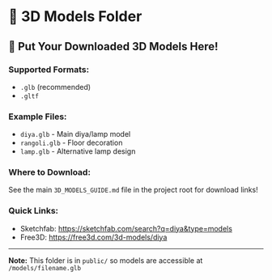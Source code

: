 # 📁 3D Models Folder

## 🎯 Put Your Downloaded 3D Models Here!

### Supported Formats:
- `.glb` (recommended)
- `.gltf`

### Example Files:
- `diya.glb` - Main diya/lamp model
- `rangoli.glb` - Floor decoration
- `lamp.glb` - Alternative lamp design

### Where to Download:
See the main `3D_MODELS_GUIDE.md` file in the project root for download links!

### Quick Links:
- Sketchfab: https://sketchfab.com/search?q=diya&type=models
- Free3D: https://free3d.com/3d-models/diya

---

**Note:** This folder is in `public/` so models are accessible at `/models/filename.glb`
